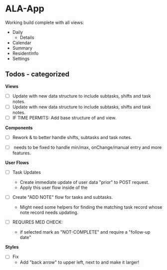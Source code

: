 # ALA-App

Working build complete with all views:

- Daily
  - Details
- Calendar
- Summary
- ResidentInfo
- Settings

## Todos - categorized

**Views**

- [ ] Update <CalendarView/> with new data structure to include subtasks, shifts and task notes.
- [ ] Update <SummaryView/> with new data structure to include subtasks, shifts and task notes.
- [ ] IF TIME PERMITS: Add base structure of <ResidentInfo/> and <Settings/> view.

**Components**

- [ ] Rework <CreateTaskForm/> & <UpdateTaskForm/> to better handle shifts, subtasks and task notes.

- [ ] <Counter/> needs to be fixed to handle min/max, onChange/manual entry and more features.

**User Flows**

- [ ] Task Updates

  - Create immediate update of user data "prior" to POST request.
  - Apply this user flow inside of the <DetailsView/>

- [ ] Create "ADD NOTE" flow for tasks and subtasks.

  - Might need some helpers for finding the matching task record whose note record needs updating.

- [ ] REQUIRES MED CHECK:
  - if selected mark as "NOT-COMPLETE" and require a "follow-up date"

**Styles**

- [ ] Fix <DashboardNav/>
  - Add "back arrow" to upper left, next to <Sidebar/> and make it larger!
